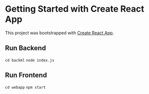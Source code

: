 # Getting Started with Create React App

This project was bootstrapped with [Create React App](https://github.com/facebook/create-react-app).

## Run Backend

 `cd backml`
 `node index.js`


## Run Frontend

 `cd webapp`
 `npm start`
